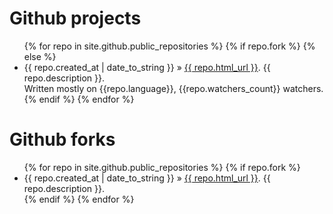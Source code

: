 <div id="home">

  

  <h1>Github projects</h1>
  <ul class="repos">
    {% for repo in site.github.public_repositories %}
      {% if repo.fork %}
      {% else %}
        <li><span>{{ repo.created_at | date_to_string }}</span> &raquo;
        <a href="{{ repo.name }}">{{ repo.html_url }}</a>. {{ repo.description }}.<br/>
        Written mostly on {{repo.language}}, {{repo.watchers_count}} watchers. </li>
      {% endif %}
    {% endfor %}
  </ul>
  
  <h1>Github forks</h1>
  <ul class="repos">
    {% for repo in site.github.public_repositories %}
      {% if repo.fork %}
        <li><span>{{ repo.created_at | date_to_string }}</span> &raquo;
        <a href="{{ repo.name }}">{{ repo.html_url }}</a>. {{ repo.description }}.<br/></li>
      {% endif %}
    {% endfor %}
  </ul>

</div>
